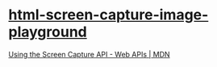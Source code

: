 [html-screen-capture-image-playground](https://dirkarnez.github.io/html-screen-capture-image-playground)
========================================================================================================
[Using the Screen Capture API - Web APIs | MDN](https://developer.mozilla.org/en-US/docs/Web/API/Screen_Capture_API/Using_Screen_Capture)
